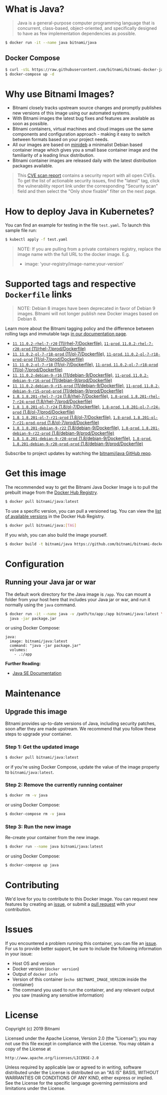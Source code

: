 # What is Java?

> Java is a general-purpose computer programming language that is concurrent, class-based, object-oriented, and specifically designed to have as few implementation dependencies as possible.

```bash
$ docker run -it --name java bitnami/java
```

## Docker Compose

```bash
$ curl -sSL https://raw.githubusercontent.com/bitnami/bitnami-docker-java/master/docker-compose.yml > docker-compose.yml
$ docker-compose up -d
```

# Why use Bitnami Images?

* Bitnami closely tracks upstream source changes and promptly publishes new versions of this image using our automated systems.
* With Bitnami images the latest bug fixes and features are available as soon as possible.
* Bitnami containers, virtual machines and cloud images use the same components and configuration approach - making it easy to switch between formats based on your project needs.
* All our images are based on [minideb](https://github.com/bitnami/minideb) a minimalist Debian based container image which gives you a small base container image and the familiarity of a leading linux distribution.
* Bitnami container images are released daily with the latest distribution packages available.


> This [CVE scan report](https://quay.io/repository/bitnami/java?tab=tags) contains a security report with all open CVEs. To get the list of actionable security issues, find the "latest" tag, click the vulnerability report link under the corresponding "Security scan" field and then select the "Only show fixable" filter on the next page.

# How to deploy Java in Kubernetes?

You can find an example for testing in the file `test.yaml`. To launch this sample file run:

```bash
$ kubectl apply -f test.yaml
```

> NOTE: If you are pulling from a private containers registry, replace the image name with the full URL to the docker image. E.g.
>
> - image: 'your-registry/image-name:your-version'

# Supported tags and respective `Dockerfile` links

> NOTE: Debian 8 images have been deprecated in favor of Debian 9 images. Bitnami will not longer publish new Docker images based on Debian 8.

Learn more about the Bitnami tagging policy and the difference between rolling tags and immutable tags [in our documentation page](https://docs.bitnami.com/containers/how-to/understand-rolling-tags-containers/).


- [`11`, `11.0.2-rhel-7-r20` (11/rhel-7/Dockerfile)](https://github.com/bitnami/bitnami-docker-java/blob/11.0.2-rhel-7-r20/11/rhel-7/Dockerfile), [`11-prod`, `11.0.2-rhel-7-r20-prod` (11/rhel-7/prod/Dockerfile)](https://github.com/bitnami/bitnami-docker-java/blob/11.0.2-rhel-7-r20/11/rhel-7/prod/Dockerfile)
- [`11`, `11.0.2-ol-7-r18-prod` (11/ol-7/Dockerfile)](https://github.com/bitnami/bitnami-docker-java/blob/11.0.2-ol-7-r18-prod/11/ol-7/Dockerfile), [`11-prod`, `11.0.2-ol-7-r18-prod-prod` (11/ol-7/prod/Dockerfile)](https://github.com/bitnami/bitnami-docker-java/blob/11.0.2-ol-7-r18-prod/11/ol-7/prod/Dockerfile)
- [`11`, `11.0.2-ol-7-r18` (11/ol-7/Dockerfile)](https://github.com/bitnami/bitnami-docker-java/blob/11.0.2-ol-7-r18/11/ol-7/Dockerfile), [`11-prod`, `11.0.2-ol-7-r18-prod` (11/ol-7/prod/Dockerfile)](https://github.com/bitnami/bitnami-docker-java/blob/11.0.2-ol-7-r18/11/ol-7/prod/Dockerfile)
- [`11`, `11.0.2-debian-9-r16` (11/debian-9/Dockerfile)](https://github.com/bitnami/bitnami-docker-java/blob/11.0.2-debian-9-r16/11/debian-9/Dockerfile), [`11-prod`, `11.0.2-debian-9-r16-prod` (11/debian-9/prod/Dockerfile)](https://github.com/bitnami/bitnami-docker-java/blob/11.0.2-debian-9-r16/11/debian-9/prod/Dockerfile)
- [`11`, `11.0.2-debian-9-r15-prod` (11/debian-9/Dockerfile)](https://github.com/bitnami/bitnami-docker-java/blob/11.0.2-debian-9-r15-prod/11/debian-9/Dockerfile), [`11-prod`, `11.0.2-debian-9-r15-prod-prod` (11/debian-9/prod/Dockerfile)](https://github.com/bitnami/bitnami-docker-java/blob/11.0.2-debian-9-r15-prod/11/debian-9/prod/Dockerfile)
- [`1.8`, `1.8.201-rhel-7-r24` (1.8/rhel-7/Dockerfile)](https://github.com/bitnami/bitnami-docker-java/blob/1.8.201-rhel-7-r24/1.8/rhel-7/Dockerfile), [`1.8-prod`, `1.8.201-rhel-7-r24-prod` (1.8/rhel-7/prod/Dockerfile)](https://github.com/bitnami/bitnami-docker-java/blob/1.8.201-rhel-7-r24/1.8/rhel-7/prod/Dockerfile)
- [`1.8`, `1.8.201-ol-7-r24` (1.8/ol-7/Dockerfile)](https://github.com/bitnami/bitnami-docker-java/blob/1.8.201-ol-7-r24/1.8/ol-7/Dockerfile), [`1.8-prod`, `1.8.201-ol-7-r24-prod` (1.8/ol-7/prod/Dockerfile)](https://github.com/bitnami/bitnami-docker-java/blob/1.8.201-ol-7-r24/1.8/ol-7/prod/Dockerfile)
- [`1.8`, `1.8.201-ol-7-r21-prod` (1.8/ol-7/Dockerfile)](https://github.com/bitnami/bitnami-docker-java/blob/1.8.201-ol-7-r21-prod/1.8/ol-7/Dockerfile), [`1.8-prod`, `1.8.201-ol-7-r21-prod-prod` (1.8/ol-7/prod/Dockerfile)](https://github.com/bitnami/bitnami-docker-java/blob/1.8.201-ol-7-r21-prod/1.8/ol-7/prod/Dockerfile)
- [`1.8`, `1.8.201-debian-9-r22` (1.8/debian-9/Dockerfile)](https://github.com/bitnami/bitnami-docker-java/blob/1.8.201-debian-9-r22/1.8/debian-9/Dockerfile), [`1.8-prod`, `1.8.201-debian-9-r22-prod` (1.8/debian-9/prod/Dockerfile)](https://github.com/bitnami/bitnami-docker-java/blob/1.8.201-debian-9-r22/1.8/debian-9/prod/Dockerfile)
- [`1.8`, `1.8.201-debian-9-r20-prod` (1.8/debian-9/Dockerfile)](https://github.com/bitnami/bitnami-docker-java/blob/1.8.201-debian-9-r20-prod/1.8/debian-9/Dockerfile), [`1.8-prod`, `1.8.201-debian-9-r20-prod-prod` (1.8/debian-9/prod/Dockerfile)](https://github.com/bitnami/bitnami-docker-java/blob/1.8.201-debian-9-r20-prod/1.8/debian-9/prod/Dockerfile)

Subscribe to project updates by watching the [bitnami/java GitHub repo](https://github.com/bitnami/bitnami-docker-java).

# Get this image

The recommended way to get the Bitnami Java Docker Image is to pull the prebuilt image from the [Docker Hub Registry](https://hub.docker.com/r/bitnami/java).

```bash
$ docker pull bitnami/java:latest
```

To use a specific version, you can pull a versioned tag. You can view the [list of available versions](https://hub.docker.com/r/bitnami/java/tags/) in the Docker Hub Registry.

```bash
$ docker pull bitnami/java:[TAG]
```

If you wish, you can also build the image yourself.

```bash
$ docker build -t bitnami/java https://github.com/bitnami/bitnami-docker-java.git
```

# Configuration

## Running your Java jar or war

The default work directory for the Java image is `/app`. You can mount a folder from your host here that includes your Java jar or war, and run it normally using the `java` command.

```bash
$ docker run -it --name java -v /path/to/app:/app bitnami/java:latest \
  java -jar package.jar
```

or using Docker Compose:

```
java:
  image: bitnami/java:latest
  command: "java -jar package.jar"
  volumes:
    - .:/app
```

**Further Reading:**

  - [Java SE Documentation](https://docs.oracle.com/javase/8/docs/api/)

# Maintenance

## Upgrade this image

Bitnami provides up-to-date versions of Java, including security patches, soon after they are made upstream. We recommend that you follow these steps to upgrade your container.

### Step 1: Get the updated image

```bash
$ docker pull bitnami/java:latest
```

or if you're using Docker Compose, update the value of the image property to `bitnami/java:latest`.

### Step 2: Remove the currently running container

```bash
$ docker rm -v java
```

or using Docker Compose:

```bash
$ docker-compose rm -v java
```

### Step 3: Run the new image

Re-create your container from the new image.

```bash
$ docker run --name java bitnami/java:latest
```

or using Docker Compose:

```bash
$ docker-compose up java
```

# Contributing

We'd love for you to contribute to this Docker image. You can request new features by creating an [issue](https://github.com/bitnami/bitnami-docker-java/issues), or submit a [pull request](https://github.com/bitnami/bitnami-docker-java/pulls) with your contribution.

# Issues

If you encountered a problem running this container, you can file an [issue](https://github.com/bitnami/bitnami-docker-java/issues). For us to provide better support, be sure to include the following information in your issue:

- Host OS and version
- Docker version (`docker version`)
- Output of `docker info`
- Version of this container (`echo $BITNAMI_IMAGE_VERSION` inside the container)
- The command you used to run the container, and any relevant output you saw (masking any sensitive
information)

# License

Copyright (c) 2019 Bitnami

Licensed under the Apache License, Version 2.0 (the "License");
you may not use this file except in compliance with the License.
You may obtain a copy of the License at

    http://www.apache.org/licenses/LICENSE-2.0

Unless required by applicable law or agreed to in writing, software
distributed under the License is distributed on an "AS IS" BASIS,
WITHOUT WARRANTIES OR CONDITIONS OF ANY KIND, either express or implied.
See the License for the specific language governing permissions and
limitations under the License.
